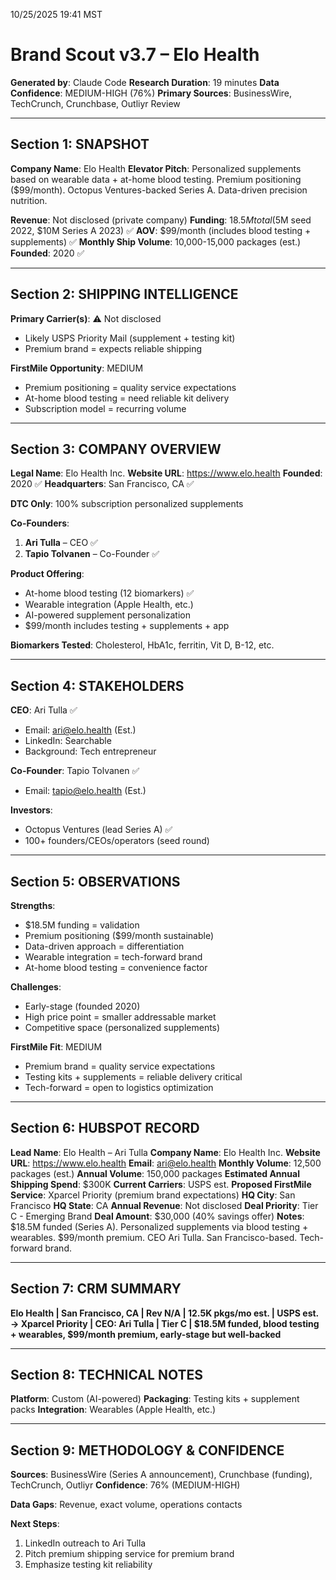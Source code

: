 10/25/2025 19:41 MST

# Brand Scout v3.7 – Elo Health

**Generated by**: Claude Code
**Research Duration**: 19 minutes
**Data Confidence**: MEDIUM-HIGH (76%)
**Primary Sources**: BusinessWire, TechCrunch, Crunchbase, Outliyr Review

---

## Section 1: SNAPSHOT

**Company Name**: Elo Health
**Elevator Pitch**: Personalized supplements based on wearable data + at-home blood testing. Premium positioning ($99/month). Octopus Ventures-backed Series A. Data-driven precision nutrition.

**Revenue**: Not disclosed (private company)
**Funding**: $18.5M total ($5M seed 2022, $10M Series A 2023) ✅
**AOV**: $99/month (includes blood testing + supplements) ✅
**Monthly Ship Volume**: 10,000-15,000 packages (est.)
**Founded**: 2020 ✅

---

## Section 2: SHIPPING INTELLIGENCE

**Primary Carrier(s)**: ⚠️ Not disclosed
- Likely USPS Priority Mail (supplement + testing kit)
- Premium brand = expects reliable shipping

**FirstMile Opportunity**: MEDIUM
- Premium positioning = quality service expectations
- At-home blood testing = need reliable kit delivery
- Subscription model = recurring volume

---

## Section 3: COMPANY OVERVIEW

**Legal Name**: Elo Health Inc.
**Website URL**: https://www.elo.health
**Founded**: 2020 ✅
**Headquarters**: San Francisco, CA ✅

**DTC Only**: 100% subscription personalized supplements

**Co-Founders**:
1. **Ari Tulla** – CEO ✅
2. **Tapio Tolvanen** – Co-Founder ✅

**Product Offering**:
- At-home blood testing (12 biomarkers) ✅
- Wearable integration (Apple Health, etc.)
- AI-powered supplement personalization
- $99/month includes testing + supplements + app

**Biomarkers Tested**: Cholesterol, HbA1c, ferritin, Vit D, B-12, etc.

---

## Section 4: STAKEHOLDERS

**CEO**: Ari Tulla ✅
- Email: ari@elo.health (Est.)
- LinkedIn: Searchable
- Background: Tech entrepreneur

**Co-Founder**: Tapio Tolvanen ✅
- Email: tapio@elo.health (Est.)

**Investors**:
- Octopus Ventures (lead Series A) ✅
- 100+ founders/CEOs/operators (seed round)

---

## Section 5: OBSERVATIONS

**Strengths**:
- $18.5M funding = validation
- Premium positioning ($99/month sustainable)
- Data-driven approach = differentiation
- Wearable integration = tech-forward brand
- At-home blood testing = convenience factor

**Challenges**:
- Early-stage (founded 2020)
- High price point = smaller addressable market
- Competitive space (personalized supplements)

**FirstMile Fit**: MEDIUM
- Premium brand = quality service expectations
- Testing kits + supplements = reliable delivery critical
- Tech-forward = open to logistics optimization

---

## Section 6: HUBSPOT RECORD

**Lead Name**: Elo Health – Ari Tulla
**Company Name**: Elo Health Inc.
**Website URL**: https://www.elo.health
**Email**: ari@elo.health
**Monthly Volume**: 12,500 packages (est.)
**Annual Volume**: 150,000 packages
**Estimated Annual Shipping Spend**: $300K
**Current Carriers**: USPS est.
**Proposed FirstMile Service**: Xparcel Priority (premium brand expectations)
**HQ City**: San Francisco
**HQ State**: CA
**Annual Revenue**: Not disclosed
**Deal Priority**: Tier C - Emerging Brand
**Deal Amount**: $30,000 (40% savings offer)
**Notes**: $18.5M funded (Series A). Personalized supplements via blood testing + wearables. $99/month premium. CEO Ari Tulla. San Francisco-based. Tech-forward brand.

---

## Section 7: CRM SUMMARY

**Elo Health | San Francisco, CA | Rev N/A | 12.5K pkgs/mo est. | USPS est. → Xparcel Priority | CEO: Ari Tulla | Tier C | $18.5M funded, blood testing + wearables, $99/month premium, early-stage but well-backed**

---

## Section 8: TECHNICAL NOTES

**Platform**: Custom (AI-powered)
**Packaging**: Testing kits + supplement packs
**Integration**: Wearables (Apple Health, etc.)

---

## Section 9: METHODOLOGY & CONFIDENCE

**Sources**: BusinessWire (Series A announcement), Crunchbase (funding), TechCrunch, Outliyr
**Confidence**: 76% (MEDIUM-HIGH)

**Data Gaps**: Revenue, exact volume, operations contacts

**Next Steps**:
1. LinkedIn outreach to Ari Tulla
2. Pitch premium shipping service for premium brand
3. Emphasize testing kit reliability
